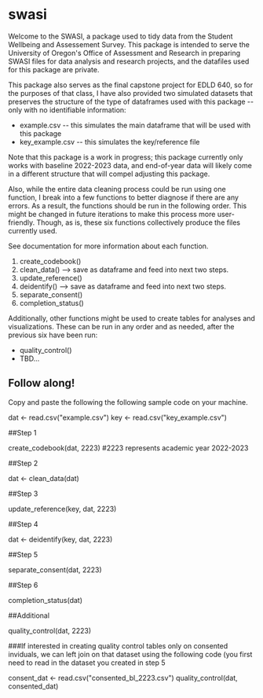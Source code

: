 # swasi

Welcome to the SWASI, a package used to tidy data from the Student Wellbeing and Assessement Survey. This package is intended to serve the University of Oregon's Office of Assessment and Research in preparing SWASI files for data analysis and research projects, and the datafiles used for this package are private.
 
 This package also serves as the final capstone project for EDLD 640, so for the purposes of that class, I have also provided two simulated datasets that preserves the structure of the type of dataframes used with this package -- only with no identifiable information:

* example.csv -- this simulates the main dataframe that will be used with this package
* key_example.csv -- this simulates the key/reference file 

Note that this package is a work in progress; this package currently only works with baseline 2022-2023 data, and end-of-year data will likely come in a different structure that will compel adjusting this package. 

Also, while the entire data cleaning process could be run using one function, I break into a few functions to better diagnose if there are any errors. As a result, the functions should be run in the following order. This might be changed in future iterations to make this process more user-friendly. Though, as is, these six functions collectively produce the files currently used.

See documentation for more information about each function.

1. create_codebook()
2. clean_data() --> save as dataframe and feed into next two steps.
3. update_reference()
4. deidentify() --> save as dataframe and feed into next two steps.
5. separate_consent()
6. completion_status()

Additionally, other functions might be used to create tables for analyses and visualizations. These can be run in any order and as needed, after the previous six have been run:

* quality_control()
* TBD...

## Follow along! 

Copy and paste the following the following sample code on your machine.

dat <- read.csv("example.csv")
key <- read.csv("key_example.csv")

##Step 1

create_codebook(dat, 2223) #2223 represents academic year 2022-2023

##Step 2

dat <- clean_data(dat)

##Step 3

update_reference(key, dat, 2223)

##Step 4

dat <- deidentify(key, dat, 2223)

##Step 5

separate_consent(dat, 2223)

##Step 6

completion_status(dat)

##Additional

quality_control(dat, 2223)

###If interested in creating quality control tables only on consented inviduals, we can left join on that dataset using the following code (you first need to read in the dataset you created in step 5

consent_dat <- read.csv("consented_bl_2223.csv")
quality_control(dat, consented_dat)
